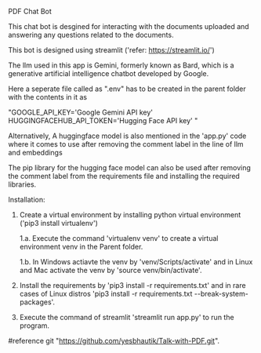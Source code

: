 PDF Chat Bot 

This chat bot is desgined for interacting with the documents uploaded and answering any questions related to the documents.

This bot is designed using streamlit ('refer: https://streamlit.io/')

The llm used in this app is Gemini, formerly known as Bard, which is a generative artificial intelligence chatbot developed by Google.

Here a seperate file called as ".env" has to be created in the parent folder with the contents in it as 

"GOOGLE_API_KEY='Google Gemini API key'
HUGGINGFACEHUB_API_TOKEN='Hugging Face API key' "

Alternatively, A huggingface model is also mentioned in the 'app.py' code where it comes to use after removing the comment label in the line of llm and embeddings

The pip library for the hugging face model can also be used after removing the comment label from the requirements file and installing the required libraries.

Installation:

1. Create a virtual environment by installing python virtual environment ('pip3 install virtualenv')
	
 	1.a. Execute the command 'virtualenv venv' to create a virtual environment venv in the Parent folder.
	
	1.b. In Windows actiavte the venv by 'venv/Scripts/activate' and in Linux and Mac activate the venv by 'source venv/bin/activate'.
   
3. Install the requirements by 'pip3 install -r requirements.txt' and in rare cases of Linux distros 'pip3 install -r requirements.txt --break-system-packages'.
4. Execute the command of streamlit 'streamlit run app.py' to run the program.




#reference git "https://github.com/yesbhautik/Talk-with-PDF.git".
